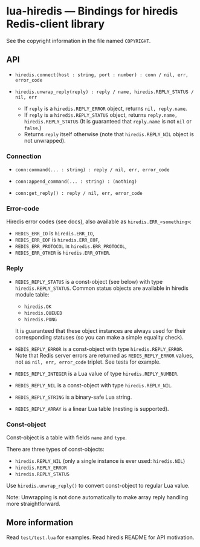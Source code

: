 lua-hiredis — Bindings for hiredis Redis-client library
=======================================================

See the copyright information in the file named `COPYRIGHT`.

API
---

* `hiredis.connect(host : string, port : number) : conn / nil, err, error_code`

* `hiredis.unwrap_reply(reply) : reply / name, hiredis.REPLY_STATUS / nil, err`

  * If `reply` is a `hiredis.REPLY_ERROR` object, returns `nil, reply.name`.
  * If `reply` is a `hiredis.REPLY_STATUS` object,
    returns `reply.name, hiredis.REPLY_STATUS`
    (It is guaranteed that `reply.name` is not `nil` or `false`.)
  * Returns `reply` itself otherwise
    (note that `hiredis.REPLY_NIL` object is not unwrapped).

### Connection

* `conn:command(... : string) : reply / nil, err, error_code`

* `conn:append_command(... : string) : (nothing)`

* `conn:get_reply() : reply / nil, err, error_code`

### Error-code

Hiredis error codes (see docs), also available as `hiredis.ERR_<something>`:

* `REDIS_ERR_IO` is `hiredis.ERR_IO`,
* `REDIS_ERR_EOF` is `hiredis.ERR_EOF`,
* `REDIS_ERR_PROTOCOL` is `hiredis.ERR_PROTOCOL`,
* `REDIS_ERR_OTHER` is `hiredis.ERR_OTHER`.

### Reply

* `REDIS_REPLY_STATUS` is a const-object (see below)
  with type `hiredis.REPLY_STATUS`.
  Common status objects are available in hiredis module table:

  * `hiredis.OK`
  * `hiredis.QUEUED`
  * `hiredis.PONG`

  It is guaranteed that these object instances are always used
  for their corresponding statuses (so you can make a simple equality check).

* `REDIS_REPLY_ERROR` is a const-object with type `hiredis.REPLY_ERROR`.
  Note that Redis server errors are returned as `REDIS_REPLY_ERROR` values,
  not as `nil, err, error_code` triplet. See tests for example.

* `REDIS_REPLY_INTEGER` is a Lua value of type `hiredis.REPLY_NUMBER`.

* `REDIS_REPLY_NIL` is a const-object with type `hiredis.REPLY_NIL`.

* `REDIS_REPLY_STRING` is a binary-safe Lua string.

* `REDIS_REPLY_ARRAY` is a linear Lua table (nesting is supported).

### Const-object

Const-object is a table with fields `name` and `type`.

There are three types of const-objects:

  * `hiredis.REPLY_NIL` (only a single instance is ever used: `hiredis.NIL`)
  * `hiredis.REPLY_ERROR`
  * `hiredis.REPLY_STATUS`

Use `hiredis.unwrap_reply()` to convert const-object to regular Lua value.

Note: Unwrapping is not done automatically to make array reply handling
more straightforward.

More information
----------------

Read `test/test.lua` for examples. Read hiredis README for API motivation.
